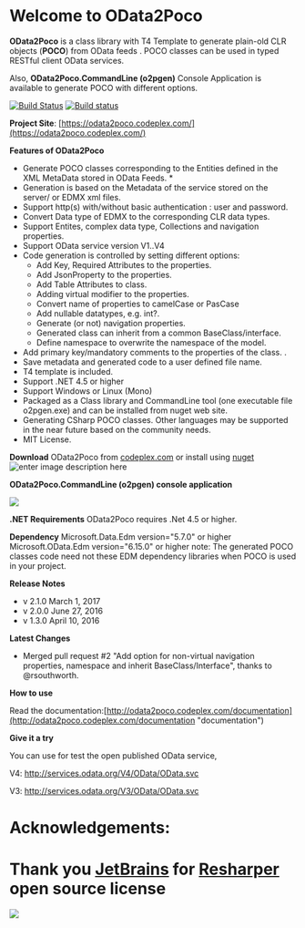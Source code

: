 # Welcome to OData2Poco
**OData2Poco** is a class library with T4 Template to generate  plain-old CLR objects (**POCO**) from OData feeds . 
POCO classes can be used in typed RESTful client OData services.

Also, **OData2Poco.CommandLine (o2pgen)** Console Application is available to generate POCO with different options. 

[![Build Status](https://travis-ci.org/moh-hassan/odata2poco.svg?branch=master)](https://travis-ci.org/moh-hassan/odata2poco)
[![Build status](https://ci.appveyor.com/api/projects/status/sjaqqu70ex31n8se?svg=true)](https://ci.appveyor.com/project/moh-hassan/odata2poco)

**Project Site**: [https://odata2poco.codeplex.com/](https://odata2poco.codeplex.com/)

**Features of OData2Poco**
   
- Generate POCO classes corresponding to the Entities defined in the XML MetaData stored in OData Feeds. *     
- Generation   is based on the Metadata of the service stored on the  server/ or  EDMX xml files.
- Support http(s) with/without basic authentication   : user and password.
- Convert Data type of EDMX to the corresponding CLR data types.
- Support Entites, complex data type, Collections  and navigation properties.
- Support OData service version V1..V4
- Code generation is controlled by setting different options:   
   - Add Key, Required Attributes to the properties. 
   - Add JsonProperty to the properties.
   - Add Table Attributes to class.
   - Adding virtual modifier to the properties.
   - Convert name of properties to camelCase or PasCase
   - Add nullable datatypes, e.g. int?.
   - Generate (or not) navigation properties.
   - Generated class can inherit from a common BaseClass/interface.
   - Define namespace to overwrite the namespace of the model.
- Add primary key/mandatory comments to the properties of the class.   .
- Save metadata and generated code to a user defined file name.
- T4 template is included.
- Support .NET 4.5 or higher
- Support Windows or Linux (Mono)
- Packaged as a Class library and CommandLine tool (one executable file o2pgen.exe) and can be installed from nuget web site.
- Generating CSharp POCO classes. Other languages may be supported in the near future based on the community needs.
- MIT License. 

 
**Download** OData2Poco from [codeplex.com](http://odata2poco.codeplex.com) or install using [nuget](https://www.nuget.org/packages/OData2Poco/)
![enter image description here](http://download-codeplex.sec.s-msft.com/Download?ProjectName=odata2poco&DownloadId=1562964)

**OData2Poco.CommandLine (o2pgen) console application**

![](http://download-codeplex.sec.s-msft.com/Download?ProjectName=odata2poco&DownloadId=1567512)

**.NET Requirements**
OData2Poco requires .Net 4.5 or higher.  

**Dependency**
Microsoft.Data.Edm  version="5.7.0"  or higher
Microsoft.OData.Edm  version="6.15.0" or higher 
note: The generated POCO classes code need not these EDM dependency libraries when POCO is used in your project.

**Release Notes**

- v 2.1.0 March 1, 2017
- v 2.0.0 June 27, 2016
- v 1.3.0 April 10, 2016

**Latest Changes**

- Merged pull request #2 "Add option for non-virtual navigation properties, namespace and inherit BaseClass/Interface", thanks to @rsouthworth.

 **How to use**

Read the documentation:[http://odata2poco.codeplex.com/documentation](http://odata2poco.codeplex.com/documentation "documentation")


**Give it a try**

You can use for test the open published OData service,

V4: http://services.odata.org/V4/OData/OData.svc

V3: http://services.odata.org/V3/OData/OData.svc
# Acknowledgements: #
# Thank you [JetBrains](https://www.jetbrains.com "JetBrain") for [Resharper](https://www.jetbrains.com/resharper/ "Resharper") open source license #

![](http://download-codeplex.sec.s-msft.com/Download?ProjectName=odata2poco&DownloadId=1569779)